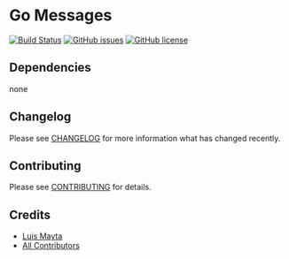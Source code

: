 # Go Messages

[![Build Status](https://travis-ci.org/luismayta/go-messages.svg)](https://travis-ci.org/luismayta/go-messages)
[![GitHub issues](https://img.shields.io/github/issues/luismayta/go-messages.svg)](https://github.com/luismayta/go-messages/issues)
[![GitHub license](https://img.shields.io/github/license/mashape/apistatus.svg?style=flat-square)](LICENSE)


## Dependencies

none

## Changelog

Please see [CHANGELOG](CHANGELOG.md) for more information what has changed recently.

## Contributing

Please see [CONTRIBUTING](CONTRIBUTING.md) for details.

## Credits

- [Luis Mayta][link-author]
- [All Contributors][link-contributors]

<!-- Other -->

[link-author]: https://github.com/luismayta
[link-contributors]: AUTHORS
